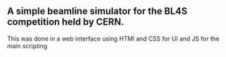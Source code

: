## A simple beamline simulator for the BL4S competition held by CERN.

This was done in a web interface using HTMl and CSS for UI and JS for the main scripting
